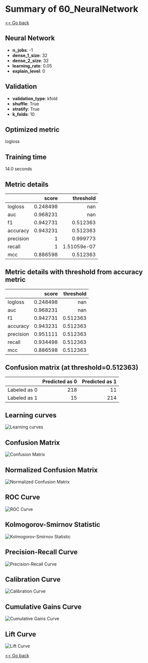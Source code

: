 # Summary of 60_NeuralNetwork

[<< Go back](../README.md)


## Neural Network
- **n_jobs**: -1
- **dense_1_size**: 32
- **dense_2_size**: 32
- **learning_rate**: 0.05
- **explain_level**: 0

## Validation
 - **validation_type**: kfold
 - **shuffle**: True
 - **stratify**: True
 - **k_folds**: 10

## Optimized metric
logloss

## Training time

14.0 seconds

## Metric details
|           |    score |     threshold |
|:----------|---------:|--------------:|
| logloss   | 0.248498 | nan           |
| auc       | 0.968231 | nan           |
| f1        | 0.942731 |   0.512363    |
| accuracy  | 0.943231 |   0.512363    |
| precision | 1        |   0.999773    |
| recall    | 1        |   1.51059e-07 |
| mcc       | 0.886598 |   0.512363    |


## Metric details with threshold from accuracy metric
|           |    score |   threshold |
|:----------|---------:|------------:|
| logloss   | 0.248498 |  nan        |
| auc       | 0.968231 |  nan        |
| f1        | 0.942731 |    0.512363 |
| accuracy  | 0.943231 |    0.512363 |
| precision | 0.951111 |    0.512363 |
| recall    | 0.934498 |    0.512363 |
| mcc       | 0.886598 |    0.512363 |


## Confusion matrix (at threshold=0.512363)
|              |   Predicted as 0 |   Predicted as 1 |
|:-------------|-----------------:|-----------------:|
| Labeled as 0 |              218 |               11 |
| Labeled as 1 |               15 |              214 |

## Learning curves
![Learning curves](learning_curves.png)
## Confusion Matrix

![Confusion Matrix](confusion_matrix.png)


## Normalized Confusion Matrix

![Normalized Confusion Matrix](confusion_matrix_normalized.png)


## ROC Curve

![ROC Curve](roc_curve.png)


## Kolmogorov-Smirnov Statistic

![Kolmogorov-Smirnov Statistic](ks_statistic.png)


## Precision-Recall Curve

![Precision-Recall Curve](precision_recall_curve.png)


## Calibration Curve

![Calibration Curve](calibration_curve_curve.png)


## Cumulative Gains Curve

![Cumulative Gains Curve](cumulative_gains_curve.png)


## Lift Curve

![Lift Curve](lift_curve.png)



[<< Go back](../README.md)
